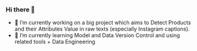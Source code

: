 ### Hi there 👋

<!--
**Mahdilb/mahdilb** is a ✨ _special_ ✨ repository because its `README.md` (this file) appears on your GitHub profile.

Here are some ideas to get you started:
-->

- 🔭 I’m currently working on a big project which aims to Detect Products and their Attributes Value in raw texts (especially Instagram captions).
- 🌱 I’m currently learning Model and Data Version Control and using related tools + Data Engineering
<!--
- 👯 I’m looking to collaborate on ...
- 🤔 I’m looking for help with ...
- 💬 Ask me about ...
- 📫 How to reach me: ...
- 😄 Pronouns: ...
- ⚡ Fun fact: ...
-->
